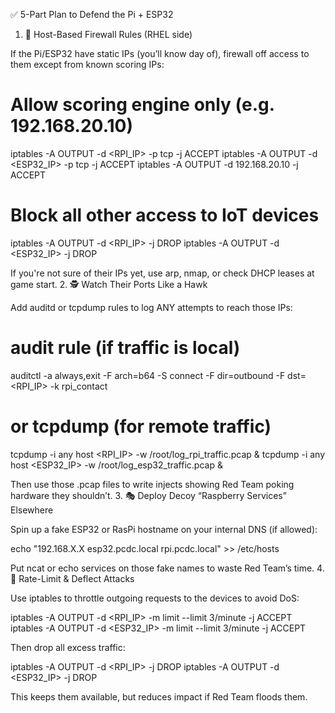✅ 5-Part Plan to Defend the Pi + ESP32
1. 🔐 Host-Based Firewall Rules (RHEL side)

If the Pi/ESP32 have static IPs (you’ll know day of), firewall off access to them except from known scoring IPs:

# Allow scoring engine only (e.g. 192.168.20.10)
iptables -A OUTPUT -d <RPI_IP> -p tcp -j ACCEPT
iptables -A OUTPUT -d <ESP32_IP> -p tcp -j ACCEPT
iptables -A OUTPUT -d 192.168.20.10 -j ACCEPT

# Block all other access to IoT devices
iptables -A OUTPUT -d <RPI_IP> -j DROP
iptables -A OUTPUT -d <ESP32_IP> -j DROP

If you're not sure of their IPs yet, use arp, nmap, or check DHCP leases at game start.
2. 🕵️ Watch Their Ports Like a Hawk

Add auditd or tcpdump rules to log ANY attempts to reach those IPs:

# audit rule (if traffic is local)
auditctl -a always,exit -F arch=b64 -S connect -F dir=outbound -F dst=<RPI_IP> -k rpi_contact

# or tcpdump (for remote traffic)
tcpdump -i any host <RPI_IP> -w /root/log_rpi_traffic.pcap &
tcpdump -i any host <ESP32_IP> -w /root/log_esp32_traffic.pcap &

Then use those .pcap files to write injects showing Red Team poking hardware they shouldn’t.
3. 🎭 Deploy Decoy “Raspberry Services” Elsewhere

Spin up a fake ESP32 or RasPi hostname on your internal DNS (if allowed):

echo "192.168.X.X esp32.pcdc.local rpi.pcdc.local" >> /etc/hosts

Put ncat or echo services on those fake names to waste Red Team’s time.
4. 🧱 Rate-Limit & Deflect Attacks

Use iptables to throttle outgoing requests to the devices to avoid DoS:

iptables -A OUTPUT -d <RPI_IP> -m limit --limit 3/minute -j ACCEPT
iptables -A OUTPUT -d <ESP32_IP> -m limit --limit 3/minute -j ACCEPT

Then drop all excess traffic:

iptables -A OUTPUT -d <RPI_IP> -j DROP
iptables -A OUTPUT -d <ESP32_IP> -j DROP

This keeps them available, but reduces impact if Red Team floods them.
